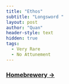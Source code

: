 ```yaml
---
title: "Ethos"
subtitle: "Longsword "
layout: post
author: "Quan"
header-style: text
hidden: true
tags:
  - Very Rare
  - No Attunement
---
```




### [Homebrewery  →](https://homebrewery.naturalcrit.com/share/_KB8DXHkCVKl) <!-- Link to full story -->